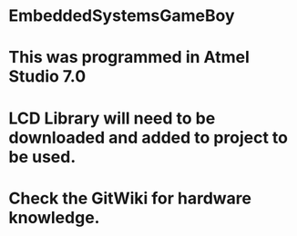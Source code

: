 # EmbeddedSystemsGameBoy
# This was programmed in Atmel Studio 7.0
# LCD Library will need to be downloaded and added to project to be used.
# Check the GitWiki for hardware knowledge.
